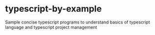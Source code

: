 # typescript-by-example
Sample concise typescript programs to understand basics of typescript language and typescript project management
